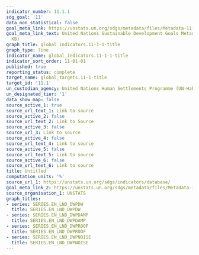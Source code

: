 ```yaml
---
indicator_number: 11.1.1
sdg_goal: '11'
data_non_statistical: false
goal_meta_link: https://unstats.un.org/sdgs/metadata/files/Metadata-11-01-01.pdf
goal_meta_link_text: United Nations Sustainable Development Goals Metadata (PDF 93.1
  KB)
graph_title: global_indicators.11-1-1-title
graph_type: line
indicator_name: global_indicators.11-1-1-title
indicator_sort_order: 11-01-01
published: true
reporting_status: complete
target_name: global_targets.11-1-title
target_id: '11.1'
un_custodian_agency: United Nations Human Settlements Programme (UN-Habitat)
un_designated_tier: '1'
data_show_map: false
source_active_1: true
source_url_text_1: Link to source
source_active_2: false
source_url_text_2: Link to Source
source_active_3: false
source_url_3: Link to source
source_active_4: false
source_url_text_4: Link to source
source_active_5: false
source_url_text_5: Link to source
source_active_6: false
source_url_text_6: Link to source
title: Untitled
computation_units: '%'
source_url_1: https://unstats.un.org/sdgs/indicators/database/
goal_meta_link_2: https://unstats.un.org/sdgs/metadata/files/Metadata-11-01-01.pdf
source_organisation_1: UNSTATS
graph_titles:
- series: SERIES.EN_LND_DWPDW
  title: SERIES.EN_LND_DWPDW
- series: SERIES.EN_LND_DWPDAMP
  title: SERIES.EN_LND_DWPDAMP
- series: SERIES.EN_LND_DWPROOF
  title: SERIES.EN_LND_DWPROOF
- series: SERIES.EN_LND_DWPNOISE
  title: SERIES.EN_LND_DWPNOISE
---
```

